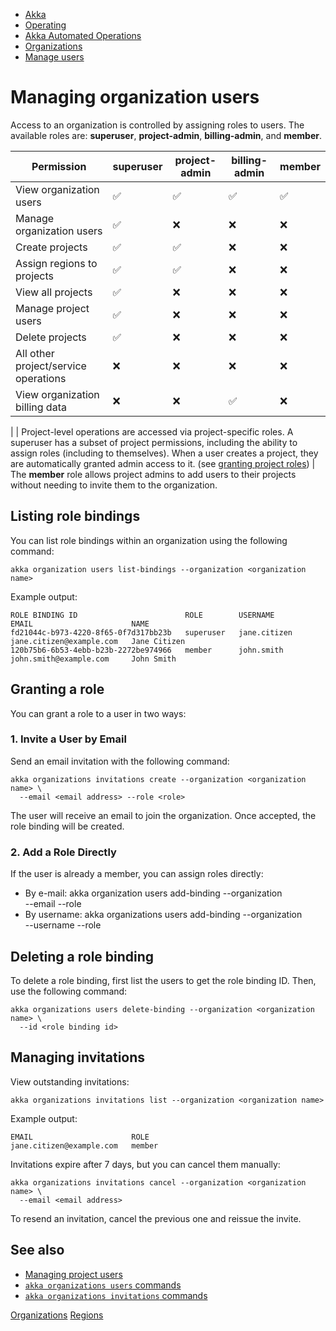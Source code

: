 <!-- <nav> -->
- [Akka](../../index.html)
- [Operating](../index.html)
- [Akka Automated Operations](../akka-platform.html)
- [Organizations](index.html)
- [Manage users](manage-users.html)

<!-- </nav> -->

# Managing organization users

Access to an organization is controlled by assigning roles to users. The available roles are: **superuser**, **project-admin**, **billing-admin**, and **member**.

| Permission | superuser | project-admin | billing-admin | member |
| --- | --- | --- | --- | --- |
| View organization users | ✅ | ✅ | ✅ | ✅ |
| Manage organization users | ✅ | ❌ | ❌ | ❌ |
| Create projects | ✅ | ✅ | ❌ | ❌ |
| Assign regions to projects | ✅ | ✅ | ❌ | ❌ |
| View all projects | ✅ | ❌ | ❌ | ❌ |
| Manage project users | ✅ | ❌ | ❌ | ❌ |
| Delete projects | ✅ | ❌ | ❌ | ❌ |
| All other project/service operations | ❌ | ❌ | ❌ | ❌ |
| View organization billing data | ❌ | ❌ | ✅ | ❌ |

|  | Project-level operations are accessed via project-specific roles. A superuser has a subset of project permissions, including the ability to assign roles (including to themselves). When a user creates a project, they are automatically granted admin access to it. (see [granting project roles](../projects/manage-project-access.html)) |
The **member** role allows project admins to add users to their projects without needing to invite them to the organization.

## <a href="about:blank#_listing_role_bindings"></a> Listing role bindings

You can list role bindings within an organization using the following command:

```command
akka organization users list-bindings --organization <organization name>
```
Example output:

```none
ROLE BINDING ID                        ROLE        USERNAME       EMAIL                      NAME
fd21044c-b973-4220-8f65-0f7d317bb23b   superuser   jane.citizen   jane.citizen@example.com   Jane Citizen
120b75b6-6b53-4ebb-b23b-2272be974966   member      john.smith     john.smith@example.com     John Smith
```

## <a href="about:blank#_granting_a_role"></a> Granting a role

You can grant a role to a user in two ways:

### <a href="about:blank#_1_invite_a_user_by_email"></a> 1. Invite a User by Email

Send an email invitation with the following command:

```command
akka organizations invitations create --organization <organization name> \
  --email <email address> --role <role>
```
The user will receive an email to join the organization. Once accepted, the role binding will be created.

### <a href="about:blank#_2_add_a_role_directly"></a> 2. Add a Role Directly

If the user is already a member, you can assign roles directly:

- By e-mail:
akka organization users add-binding --organization <organization name> \
  --email <email address> --role <role>
- By username:
akka organizations users add-binding --organization <organization name> \
  --username <username> --role <role>
## <a href="about:blank#_deleting_a_role_binding"></a> Deleting a role binding

To delete a role binding, first list the users to get the role binding ID. Then, use the following command:

```command
akka organizations users delete-binding --organization <organization name> \
  --id <role binding id>
```

## <a href="about:blank#_managing_invitations"></a> Managing invitations

View outstanding invitations:

```command
akka organizations invitations list --organization <organization name>
```
Example output:

```none
EMAIL                      ROLE
jane.citizen@example.com   member
```
Invitations expire after 7 days, but you can cancel them manually:

```command
akka organizations invitations cancel --organization <organization name> \
  --email <email address>
```
To resend an invitation, cancel the previous one and reissue the invite.

## <a href="about:blank#_see_also"></a> See also

- [Managing project users](../projects/manage-project-access.html)
- <a href="../../reference/cli/akka-cli/akka_organizations_users.html#_see_also">`akka organizations users` commands</a>
- <a href="../../reference/cli/akka-cli/akka_organizations_invitations.html#_see_also">`akka organizations invitations` commands</a>

<!-- <footer> -->
<!-- <nav> -->
[Organizations](index.html) [Regions](regions.html)
<!-- </nav> -->

<!-- </footer> -->

<!-- <aside> -->

<!-- </aside> -->